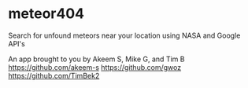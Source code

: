 # meteor404
Search for unfound meteors near your location using NASA and Google API's

An app brought to you by Akeem S, Mike G, and Tim B
https://github.com/akeem-s
https://github.com/gwoz
https://github.com/TimBek2
